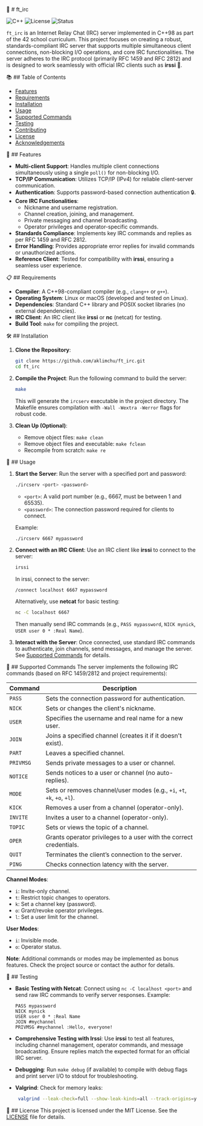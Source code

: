 🚀 # ft_irc 

![C++](https://img.shields.io/badge/C++-98-blue.svg)
![License](https://img.shields.io/badge/license-MIT-green.svg)
![Status](https://img.shields.io/badge/status-complete-brightgreen.svg)

`ft_irc` is an Internet Relay Chat (IRC) server implemented in C++98 as part of the 42 school curriculum. This project focuses on creating a robust, standards-compliant IRC server that supports multiple simultaneous client connections, non-blocking I/O operations, and core IRC functionalities. The server adheres to the IRC protocol (primarily RFC 1459 and RFC 2812) and is designed to work seamlessly with official IRC clients such as **irssi** 📡.

📚 ## Table of Contents
- [Features](#features)
- [Requirements](#requirements)
- [Installation](#installation)
- [Usage](#usage)
- [Supported Commands](#supported-commands)
- [Testing](#testing)
- [Contributing](#contributing)
- [License](#license)
- [Acknowledgements](#acknowledgements)

🌟 ## Features 
- **Multi-client Support**: Handles multiple client connections simultaneously using a single `poll()` for non-blocking I/O.
- **TCP/IP Communication**: Utilizes TCP/IP (IPv4) for reliable client-server communication.
- **Authentication**: Supports password-based connection authentication 🔒.
- **Core IRC Functionalities**:
  - Nickname and username registration.
  - Channel creation, joining, and management.
  - Private messaging and channel broadcasting.
  - Operator privileges and operator-specific commands.
- **Standards Compliance**: Implements key IRC commands and replies as per RFC 1459 and RFC 2812.
- **Error Handling**: Provides appropriate error replies for invalid commands or unauthorized actions.
- **Reference Client**: Tested for compatibility with **irssi**, ensuring a seamless user experience.

📋 ## Requirements 
- **Compiler**: A C++98-compliant compiler (e.g., `clang++` or `g++`).
- **Operating System**: Linux or macOS (developed and tested on Linux).
- **Dependencies**: Standard C++ library and POSIX socket libraries (no external dependencies).
- **IRC Client**: An IRC client like **irssi** or **nc** (netcat) for testing.
- **Build Tool**: `make` for compiling the project.

🛠️ ## Installation 
1. **Clone the Repository**:
   ```bash
   git clone https://github.com/aklimchu/ft_irc.git
   cd ft_irc
   ```

2. **Compile the Project**:
   Run the following command to build the server:
   ```bash
   make
   ```
   This will generate the `ircserv` executable in the project directory. The Makefile ensures compilation with `-Wall -Wextra -Werror` flags for robust code.

3. **Clean Up (Optional)**:
   - Remove object files: `make clean`
   - Remove object files and executable: `make fclean`
   - Recompile from scratch: `make re`

📲 ## Usage 
1. **Start the Server**:
   Run the server with a specified port and password:
   ```bash
   ./ircserv <port> <password>
   ```
   - `<port>`: A valid port number (e.g., 6667, must be between 1 and 65535).
   - `<password>`: The connection password required for clients to connect.

   Example:
   ```bash
   ./ircserv 6667 mypassword
   ```

2. **Connect with an IRC Client**:
   Use an IRC client like **irssi** to connect to the server:
   ```bash
   irssi
   ```
   In irssi, connect to the server:
   ```
   /connect localhost 6667 mypassword
   ```
   Alternatively, use **netcat** for basic testing:
   ```bash
   nc -C localhost 6667
   ```
   Then manually send IRC commands (e.g., `PASS mypassword`, `NICK mynick`, `USER user 0 * :Real Name`).

3. **Interact with the Server**:
   Once connected, use standard IRC commands to authenticate, join channels, send messages, and manage the server. See [Supported Commands](#supported-commands) for details.

📜 ## Supported Commands 
The server implements the following IRC commands (based on RFC 1459/2812 and project requirements):

| Command       | Description                                                                 |
|---------------|-----------------------------------------------------------------------------|
| `PASS`        | Sets the connection password for authentication.                            |
| `NICK`        | Sets or changes the client's nickname.                                      |
| `USER`        | Specifies the username and real name for a new user.                        |
| `JOIN`        | Joins a specified channel (creates it if it doesn't exist).                 |
| `PART`        | Leaves a specified channel.                                                |
| `PRIVMSG`     | Sends private messages to a user or channel.                                |
| `NOTICE`      | Sends notices to a user or channel (no auto-replies).                       |
| `MODE`        | Sets or removes channel/user modes (e.g., `+i`, `+t`, `+k`, `+o`, `+l`).    |
| `KICK`        | Removes a user from a channel (operator-only).                             |
| `INVITE`      | Invites a user to a channel (operator-only).                               |
| `TOPIC`       | Sets or views the topic of a channel.                                      |
| `OPER`        | Grants operator privileges to a user with the correct credentials.          |
| `QUIT`        | Terminates the client’s connection to the server.                          |
| `PING`        | Checks connection latency with the server.                                  |

**Channel Modes**:
- `i`: Invite-only channel.
- `t`: Restrict topic changes to operators.
- `k`: Set a channel key (password).
- `o`: Grant/revoke operator privileges.
- `l`: Set a user limit for the channel.

**User Modes**:
- `i`: Invisible mode.
- `o`: Operator status.

**Note**: Additional commands or modes may be implemented as bonus features. Check the project source or contact the author for details.

🧪 ## Testing 
- **Basic Testing with Netcat**:
  Connect using `nc -C localhost <port>` and send raw IRC commands to verify server responses. Example:
  ```
  PASS mypassword
  NICK mynick
  USER user 0 * :Real Name
  JOIN #mychannel
  PRIVMSG #mychannel :Hello, everyone!
  ```

- **Comprehensive Testing with Irssi**:
  Use **irssi** to test all features, including channel management, operator commands, and message broadcasting. Ensure replies match the expected format for an official IRC server.

- **Debugging**:
  Run `make debug` (if available) to compile with debug flags and print server I/O to stdout for troubleshooting.

- **Valgrind**:
  Check for memory leaks:
  ```bash
   valgrind --leak-check=full --show-leak-kinds=all --track-origins=yes ./ircserv 6667 mypassword
   ```
  
📄 ## License 
This project is licensed under the MIT License. See the [LICENSE](LICENSE) file for details.
